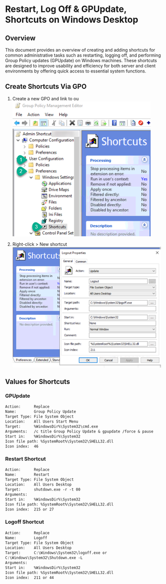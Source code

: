 # Restart, Log Off & GPUpdate, Shortcuts on Windows Desktop

## Overview

This document provides an overview of creating and adding shortcuts for common administrative tasks such as restarting, logging off, and performing Group Policy updates (GPUpdate) on Windows machines. These shortcuts are designed to improve usability and efficiency for both server and client environments by offering quick access to essential system functions.

## Create Shortcuts Via GPO

1. Create a new GPO and link to ou
   ![GPO Menu Path](/.images/GPO_ShortcutPath.png)

2. Right-click > New shortcut
 ![GPO Menu Path](/.images/GPO_Shortcut_values.png)


## Values for Shortcuts

### GPUpdate
```
Action:      Replace
Name:        Group Policy Update
Target Type: File System Object
Location:    All Users Start Menu
Target:      %WindowsDir%\System32\cmd.exe
Arguments:   /c title Group Policy Update & gpupdate /force & pause
Start in:    %WindowsDir%\System32
Icon file path: %SystemRoot%\System32\SHELL32.dll
Icon index:  46
```

### Restart Shortcut

```
Action:      Replace
Name:        Restart
Target Type: File System Object
Location:    All Users Desktop
Target:      shutdown.exe -r -t 00
Arguments:   
Start in:    %WindowsDir%\System32
Icon file path: %SystemRoot%\System32\SHELL32.dll
Icon index:  215 or 27
```

### Logoff Shortcut

```
Action:      Replace
Name:        Logoff
Target Type: File System Object
Location:    All Users Desktop
Target:      C:\Windows\System32\logoff.exe or C:\Windows\System32\Shutdown.exe -L 
Arguments:   
Start in:    %WindowsDir%\System32
Icon file path: %SystemRoot%\System32\SHELL32.dll
Icon index:  211 or 44
```
